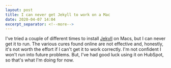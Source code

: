 ```yaml
---
layout: post
title: I can never get Jekyll to work on a Mac
date: 2020-04-07 14:04
excerpt_separator: <!--more-->
---
```

I've tried a couple of different times to install [Jekyll](https://jekyllrb.com/) on Macs, but I can never get it to run. The various cures found online are not effective and, honestly, it's not worth the effort if I can't get it to work correctly. I'm not confident I won't run into future problems. But, I've had good luck using it on HubSpot, so that's what I'm doing for now.